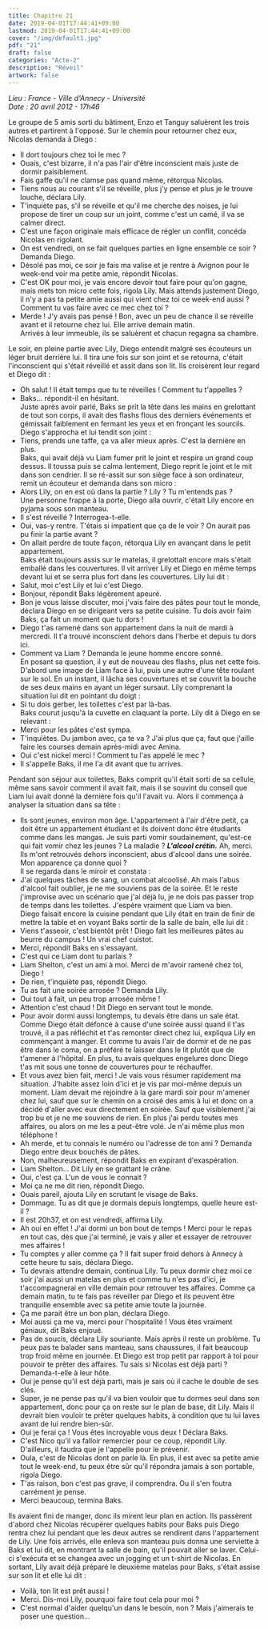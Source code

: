 ```yaml
---
title: Chapitre 21
date: 2019-04-01T17:44:41+09:00
lastmod: 2019-04-01T17:44:41+09:00
cover: "/img/default1.jpg"
pdf: "21"
draft: false
categories: "Acte-2"
description: "Réveil"
artwork: false
---
```

_Lieu : France - Ville d'Annecy - Université    
Date : 20 avril 2012 - 17h46_

Le groupe de 5 amis sorti du bâtiment, Enzo et Tanguy saluèrent les trois autres et partirent à l'opposé. Sur le chemin pour retourner chez eux, Nicolas demanda à Diego :    
- Il dort toujours chez toi le mec ?   
- Ouais, c'est bizarre, il n'a pas l'air d'être inconscient mais juste de dormir paisiblement.   
- Fais gaffe qu'il ne clamse pas quand même, rétorqua Nicolas.   
- Tiens nous au courant s'il se réveille, plus j'y pense et plus je le trouve louche, déclara Lily.    
- T'inquiète pas, s'il se réveille et qu'il me cherche des noises, je lui propose de tirer un coup sur un joint, comme c'est un camé, il va se calmer direct.   
- C'est une façon originale mais efficace de régler un conflit, concéda Nicolas en rigolant.   
- On est vendredi, on se fait quelques parties en ligne ensemble ce soir ? Demanda Diego.   
- Désolé pas moi, ce soir je fais ma valise et je rentre à Avignon pour le week-end voir ma petite amie, répondit Nicolas.   
- C'est OK pour moi, je vais encore devoir tout faire pour qu'on gagne, mais mets ton micro cette fois, rigola Lily. Mais attends justement Diego, il n'y a pas ta petite amie aussi qui vient chez toi ce week-end aussi ? Comment tu vas faire avec ce mec chez toi ?   
- Merde ! J'y avais pas pensé ! Bon, avec un peu de chance il se réveille avant et il retourne chez lui. Elle arrive demain matin.   
Arrivés à leur immeuble, ils se saluèrent et chacun regagna sa chambre.   
   
Le soir, en pleine partie avec Lily, Diego entendit malgré ses écouteurs un léger bruit derrière lui. Il tira une fois sur son joint et se retourna, c'était l'inconscient qui s'était réveillé et assit dans son lit. Ils croisèrent leur regard et Diego dit :   
- Oh salut ! Il était temps que tu te réveilles ! Comment tu t'appelles ?   
- Baks... répondit-il en hésitant.   
Juste après avoir parlé, Baks se prit la tête dans les mains en grelottant de tout son corps, il avait des flashs flous des derniers événements et gémissait faiblement en fermant les yeux et en fronçant les sourcils. Diego s'approcha et lui tendit son joint :    
- Tiens, prends une taffe, ça va aller mieux après. C'est la dernière en plus.   
Baks, qui avait déjà vu Liam fumer prit le joint et respira un grand coup dessus. Il toussa puis se calma lentement, Diego reprit le joint et le mit dans son cendrier. Il se ré-assit sur son siège face à son ordinateur, remit un écouteur et demanda dans son micro :   
- Alors Lily, on en est où dans la partie ? Lily ? Tu m'entends pas ?   
Une personne frappe à la porte, Diego alla ouvrir, c'était Lily encore en pyjama sous son manteau.    
- Il s'est réveillé ? Interrogea-t-elle.   
- Oui, vas-y rentre. T'étais si impatient que ça de le voir ? On aurait pas pu finir la partie avant ?   
- On allait perdre de toute façon, rétorqua Lily en avançant dans le petit appartement.   
Baks était toujours assis sur le matelas, il grelottait encore mais s'était emballé dans les couvertures. Il vit arriver Lily et Diego en même temps devant lui et se serra plus fort dans les couvertures. Lily lui dit :   
- Salut, moi c'est Lily et lui c'est Diego.   
- Bonjour, répondit Baks légèrement apeuré.   
- Bon je vous laisse discuter, moi j'vais faire des pâtes pour tout le monde, déclara Diego en se dirigeant vers sa petite cuisine. Tu dois avoir faim Baks, ça fait un moment que tu dors !   
- Diego t'as ramené dans son appartement dans la nuit de mardi à mercredi. Il t'a trouvé inconscient dehors dans l'herbe et depuis tu dors ici.   
- Comment va Liam ? Demanda le jeune homme encore sonné.   
En posant sa question, il y eut de nouveau des flashs, plus net cette fois. D'abord une image de Liam face à lui, puis une autre d'une tête roulant sur le sol. En un instant, il lâcha ses couvertures et se couvrit la bouche de ses deux mains en ayant un léger sursaut. Lily comprenant la situation lui dit en pointant du doigt :   
- Si tu dois gerber, les toilettes c'est par là-bas.   
Baks courut jusqu'à la cuvette en claquant la porte. Lily dit à Diego en se relevant :   
- Merci pour les pâtes c'est sympa.   
- T'inquiètes. Du jambon avec, ça te va ? J'ai plus que ça, faut que j'aille faire les courses demain après-midi avec Amina.   
- Oui c'est nickel merci ! Comment tu l'as appelé le mec ?   
- Il s'appelle Baks, il me l'a dit avant que tu arrives.   
   
Pendant son séjour aux toilettes, Baks comprit qu'il était sorti de sa cellule, même sans savoir comment il avait fait, mais il se souvint du conseil que Liam lui avait donné la dernière fois qu'il l'avait vu. Alors il commença à analyser la situation dans sa tête :   
- Ils sont jeunes, environ mon âge. L'appartement à l'air d'être petit, ça doit être un appartement étudiant et ils doivent donc être étudiants comme dans les mangas. Je suis parti vomir soudainement, qu'est-ce qui fait vomir chez les jeunes ? La maladie ? ***L'alcool crétin.*** Ah, merci. Ils m'ont retrouvés dehors inconscient, abus d'alcool dans une soirée. Mon apparence ça donne quoi ?   
Il se regarda dans le miroir et constata :   
- J'ai quelques tâches de sang, un combat alcoolisé. Ah mais l'abus d'alcool fait oublier, je ne me souviens pas de la soirée. Et le reste j'improvise avec un scénario que j'ai déjà lu, je ne dois pas passer trop de temps dans les toilettes. J'espère vraiment que Liam va bien.   
Diego faisait encore la cuisine pendant que Lily était en train de finir de mettre la table et en voyant Baks sortir de la salle de bain, elle lui dit :   
- Viens t'asseoir, c'est bientôt prêt ! Diego fait les meilleures pâtes au beurre du campus ! Un vrai chef cuistot.   
- Merci, répondit Baks en s'essayant.   
- C'est qui ce Liam dont tu parlais ?   
- Liam Shelton, c'est un ami à moi. Merci de m'avoir ramené chez toi, Diego !    
- De rien, t'inquiète pas, répondit Diego.   
- Tu as fait une soirée arrosée ? Demanda Lily.   
- Oui tout à fait, un peu trop arrosée même !   
- Attention c'est chaud ! Dit Diego en servant tout le monde.   
- Pour avoir dormi aussi longtemps, tu devais être dans un sale état. Comme Diego était défoncé à cause d'une soirée aussi quand il t'as trouvé, il a pas réfléchit et t'as remonter direct chez lui, expliqua Lily en commençant à manger. Et comme tu avais l'air de dormir et de ne pas être dans le coma, on a préféré te laisser dans le lit plutôt que de t'amener à l'hôpital. En plus, tu avais quelques engelures donc Diego t'as mit sous une tonne de couvertures pour te réchauffer.   
- Et vous avez bien fait, merci ! Je vais vous résumer rapidement ma situation. J'habite assez loin d'ici et je vis par moi-même depuis un moment. Liam devait me rejoindre à la gare mardi soir pour m'amener chez lui, sauf que sur le chemin on a croisé des amis à lui et donc on a décidé d'aller avec eux directement en soirée. Sauf que visiblement j'ai trop bu et je ne me souviens de rien. En plus j'ai perdu toutes mes affaires, ou alors on me les a peut-être volé. Je n'ai même plus mon téléphone !   
- Ah merde, et tu connais le numéro ou l'adresse de ton ami ? Demanda Diego entre deux bouchés de pâtes.   
- Non, malheureusement, répondit Baks en expirant d'exaspération.   
- Liam Shelton... Dit Lily en se grattant le crâne.   
- Oui, c'est ça. L'un de vous le connait ?    
- Moi ça ne me dit rien, répondit Diego.   
- Ouais pareil, ajouta Lily en scrutant le visage de Baks.   
- Dommage. Tu as dit que je dormais depuis longtemps, quelle heure est-il ?   
- Il est 20h37, et on est vendredi, affirma Lily.   
- Ah oui en effet ! J'ai dormi un bon bout de temps ! Merci pour le repas en tout cas, dès que j'ai terminé, je vais y aller et essayer de retrouver mes affaires !   
- Tu comptes y aller comme ça ? Il fait super froid dehors à Annecy à cette heure tu sais, déclara Diego.   
- Tu devrais attendre demain, continua Lily. Tu peux dormir chez moi ce soir j'ai aussi un matelas en plus et comme tu n'es pas d'ici, je t'accompagnerai en ville demain pour retrouver tes affaires. Comme ça demain matin, tu te fais pas réveiller par Diego et ils peuvent être tranquille ensemble avec sa petite amie toute la journée.    
- Ça me parait être un bon plan, déclara Diego.   
- Moi aussi ça me va, merci pour l'hospitalité ! Vous êtes vraiment géniaux, dit Baks enjoué.   
- Pas de soucis, déclara Lily souriante. Mais après il reste un problème. Tu peux pas te balader sans manteau, sans chaussures, il fait beaucoup trop froid même en journée. Et Diego est trop petit par rapport à toi pour pouvoir te prêter des affaires. Tu sais si Nicolas est déjà parti ? Demanda-t-elle à leur hôte.   
- Oui je pense qu'il est déjà parti, mais je sais où il cache le double de ses clés.    
- Super, je ne pense pas qu'il va bien vouloir que tu dormes seul dans son appartement, donc pour ça on reste sur le plan de base, dit Lily. Mais il devrait bien vouloir te prêter quelques habits, à condition que tu lui laves avant de lui rendre bien-sûr.   
- Oui je ferai ça ! Vous êtes incroyable vous deux ! Déclara Baks.   
- C'est Nico qu'il va falloir remercier pour ce coup, répondit Lily. D'ailleurs, il faudra que je l'appelle pour le prévenir.   
- Oula, c'est de Nicolas dont on parle là. En plus, il est avec sa petite amie tout le week-end, tu peux être sûr qu'il répondra jamais à son portable, rigola Diego.   
- T'as raison, bon c'est pas grave, il comprendra. Ou il s'en foutra carrément je pense.   
- Merci beaucoup, termina Baks.   
   
Ils avaient fini de manger, donc ils mirent leur plan en action. Ils passèrent d'abord chez Nicolas récupérer quelques habits pour Baks puis Diego rentra chez lui pendant que les deux autres se rendirent dans l'appartement de Lily. Une fois arrivés, elle enleva son manteau puis donna une serviette à Baks et lui dit, en montrant la salle de bain, qu'il pouvait aller se laver. Celui-ci s'exécuta et se changea avec un jogging et un t-shirt de Nicolas. En sortant, Lily avait déjà préparé le deuxième matelas pour Baks, s'était assise sur son lit et elle lui dit :   
- Voilà, ton lit est prêt aussi !    
- Merci. Dis-moi Lily, pourquoi faire tout cela pour moi ?   
- C'est normal d'aider quelqu'un dans le besoin, non ? Mais j'aimerais te poser une question...
